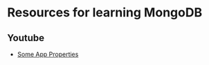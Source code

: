 # Resources for learning MongoDB

## Youtube
- [Some App Properties](https://gist.github.com/geunho/77f3f9a112ea327457353aa407328771)